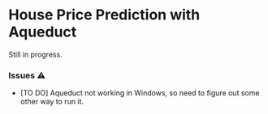 # House Price Prediction with Aqueduct

Still in progress.

### Issues ⚠

- [TO DO] Aqueduct not working in Windows, so need to figure out some other way to run it.